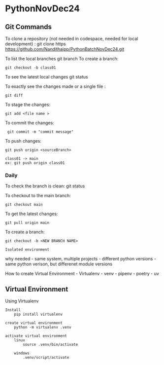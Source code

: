 # PythonNovDec24

## Git Commands

To clone a repository (not needed in codespace, needed for local development) :
    git clone https https://github.com/Nandithaipp/PythonBatchNovDec24.git

To list the local branches
    git branch
To create a branch:

    git checkout -b class01

To see the latest local changes
    git status

To exactly see the  changes made or  a single file :

    git diff

To stage the changes:

    git add <file name >

To commit the changes:

     git commit -m "commit message"

To push changes:

    git push origin <sourceBranch>

    class01 -> main
    ex: git push origin class01

### Daily

To check the branch is clean:
    git status

To checkout to the main branch:

    git checkout main

 To get the latest changes:

    git pull origin main

To create a branch:

    git checkout -b <NEW BRANCH NAME>

    Isolated environment 

why needed
    - same system, multiple projects
        - different python versions 
        - same python verison, but differenet module versions

How to create Virtual Environment 
    - Virtualenv
    - venv
    - pipenv
    - poetry 
    - uv

## Virtual Environment
Using Virtualenv
    
    Install
        pip install virtualenv
    
    create virtual environment
        python -m virtualenv .venv
    
    activate virtual environment
        linux
            source .venv/bin/activate

        windows
            .venv/script/activate